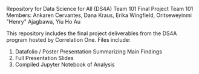 Repository for Data Science for All (DS4A) Team 101 Final Project
Team 101 Members: Ankaren Cervantes, Dana Kraus, Erika Wingfield, Oritseweyinmi "Henry" Ajagbawa, Yiu Ho Au

This repository includes the final project deliverables from the DS4A program hosted by Correlation One. Files include:
1. Datafolio / Poster Presentation Summarizing Main Findings
2. Full Presentation Slides
3. Compiled Jupyter Notebook of Analysis
